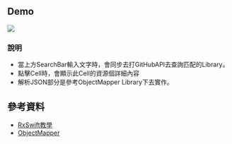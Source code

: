 ## Demo

![](https://github.com/qwer810520/RxSwift_GitHub_SearchLibraryDemo/blob/master/Demo/RxSwift_Demo.gif)

### 說明
* 當上方SearchBar輸入文字時，會同步去打GitHubAPI去查詢匹配的Library。
* 	點擊Cell時，會顯示此Cell的資源個詳細內容
*  解析JSON部分是參考ObjectMapper Library下去實作。

## 參考資料

* [RxSwift教學](http://www.hangge.com/blog/cache/detail_2019.html)
* [ObjectMapper](https://github.com/Hearst-DD/ObjectMapper)
